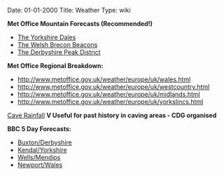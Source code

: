 Date: 01-01-2000
Title: Weather
Type: wiki


**Met Office Mountain Forecasts (Recommended!)**

-   [The Yorkshire Dales](http://www.metoffice.com/loutdoor/mountainsafety/yorkshiredales/yorkshiredales_forecast_print.html)
-   [The Welsh Brecon Beacons](http://www.metoffice.com/loutdoor/mountainsafety/brecon/brecon_forecast_print.html)
-   [The Derbyshire Peak District](http://www.metoffice.com/loutdoor/mountainsafety/peakdistrict/peakdistrict_forecast_print.html)

**Met Office Regional Breakdown:**

-   <http://www.metoffice.gov.uk/weather/europe/uk/wales.html>
-   <http://www.metoffice.gov.uk/weather/europe/uk/westcountry.html>
-   <http://www.metoffice.gov.uk/weather/europe/uk/midlands.html>
-   <http://www.metoffice.gov.uk/weather/europe/uk/yorkslincs.html>

[Cave
Rainfall](http://www.cavedivinggroup.org.uk/cgi-bin/vishtml)
**V Useful for past history in caving areas - CDG organised**

**BBC 5 Day Forecasts:**

-   [Buxton/Derbyshire](http://www.bbc.co.uk/weather/5day.shtml?id=3422)
-   [Kendal/Yorkshire](http://www.bbc.co.uk/weather/5day.shtml?id=2459)
-   [Wells/Mendips](http://www.bbc.co.uk/weather/5day.shtml?id=1137)
-   [Newport/Wales](http://www.bbc.co.uk/weather/5day.shtml?id=2854)
